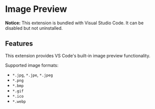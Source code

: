 # Image Preview

**Notice:** This extension is bundled with Visual Studio Code. It can be
disabled but not uninstalled.

## Features

This extension provides VS Code's built-in image preview functionality.

Supported image formats:

- `*.jpg`, `*.jpe`, `*.jpeg`
- `*.png`
- `*.bmp`
- `*.gif`
- `*.ico`
- `*.webp`
